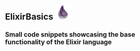 # ElixirBasics ![](elixir.png)
## Small code snippets showcasing the base functionality of the Elixir language

